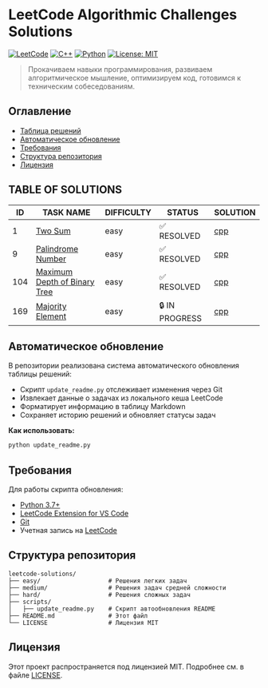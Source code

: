 # LeetCode Algorithmic Challenges Solutions

[![LeetCode](https://img.shields.io/badge/LeetCode-000000?style=for-the-badge&logo=LeetCode&logoColor=#d16c06)](https://leetcode.com/)
[![C++](https://img.shields.io/badge/C++-00599C?style=for-the-badge&logo=c%2B%2B&logoColor=white)](https://isocpp.org/)
[![Python](https://img.shields.io/badge/Python-3776AB?style=for-the-badge&logo=python&logoColor=white)](https://python.org/)
[![License: MIT](https://img.shields.io/badge/License-MIT-yellow.svg?style=for-the-badge)](https://opensource.org/licenses/MIT)

> Прокачиваем навыки программирования, развиваем алгоритмическое мышление, оптимизируем код, готовимся к техническим собеседованиям.

## Оглавление
- [Таблица решений](#-table-of-solutions)
- [Автоматическое обновление](#-автоматическое-обновление)
- [Требования](#-требования)
- [Структура репозитория](#-структура-репозитория)
- [Лицензия](#-лицензия)

## TABLE OF SOLUTIONS

| ID | TASK NAME | DIFFICULTY | STATUS | SOLUTION |
|----|-----------|------------|--------|----------|
| 1 | [Two Sum](https://leetcode.com/problems/two-sum/description/) | easy | ✅ RESOLVED | [cpp](easy/1.two-sum.cpp) |
| 9 | [Palindrome Number](https://leetcode.com/problems/palindrome-number/description/) | easy | ✅ RESOLVED | [cpp](easy/9.palindrome-number.cpp) |
| 104 | [Maximum Depth of Binary Tree](https://leetcode.com/problems/maximum-depth-of-binary-tree/description/) | easy | ✅ RESOLVED | [cpp](easy/104.maximum-depth-of-binary-tree.cpp) |
| 169 | [Majority Element](https://leetcode.com/problems/majority-element/description/) | easy | 🔒 IN PROGRESS | [cpp](easy/169.majority-element.cpp) |

<!-- Last updated: 10-07-2025 01:11:33 -->

## Автоматическое обновление
В репозитории реализована система автоматического обновления таблицы решений:
- Скрипт `update_readme.py` отслеживает изменения через Git
- Извлекает данные о задачах из локального кеша LeetCode
- Форматирует информацию в таблицу Markdown
- Сохраняет историю решений и обновляет статусы задач

**Как использовать:**
```bash
python update_readme.py
```

## Требования
Для работы скрипта обновления:
- [Python 3.7+](https://www.python.org/downloads/)
- [LeetCode Extension for VS Code](https://marketplace.visualstudio.com/items?itemName=LeetCode.vscode-leetcode)
- [Git](https://git-scm.com/downloads)
- Учетная запись на [LeetCode](https://leetcode.com/)

## Структура репозитория
```
leetcode-solutions/
├── easy/                   # Решения легких задач
├── medium/                 # Решения задач средней сложности
├── hard/                   # Решения сложных задач
├── scripts/
│   ├── update_readme.py    # Скрипт автообновления README
├── README.md               # Этот файл
└── LICENSE                 # Лицензия MIT
```

## Лицензия
Этот проект распространяется под лицензией MIT. Подробнее см. в файле [LICENSE](LICENSE).

